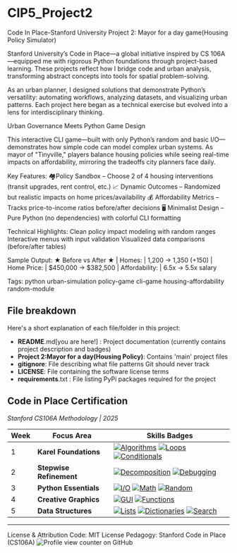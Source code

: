 # CIP5_Project2
Code In Place-Stanford University
Project 2: Mayor for a day game(Housing Policy Simulator)

Stanford University’s Code in Place—a global initiative inspired by CS 106A—equipped me with rigorous Python foundations through project-based learning. These projects reflect how I bridge code and urban analysis, transforming abstract concepts into tools for spatial problem-solving.

As an urban planner, I designed solutions that demonstrate Python’s versatility: automating workflows, analyzing datasets, and visualizing urban patterns. Each project here began as a technical exercise but evolved into a lens for interdisciplinary thinking.

Urban Governance Meets Python Game Design

This interactive CLI game—built with only Python’s random and basic I/O—demonstrates how simple code can model complex urban systems. As mayor of "Tinyville," players balance housing policies while seeing real-time impacts on affordability, mirroring the tradeoffs city planners face daily.

Key Features:
🏘Policy Sandbox – Choose 2 of 4 housing interventions (transit upgrades, rent control, etc.)
📈 Dynamic Outcomes – Randomized but realistic impacts on home prices/availability
💰 Affordability Metrics – Tracks price-to-income ratios before/after decisions
🖥️ Minimalist Design – Pure Python (no dependencies) with colorful CLI formatting

Technical Highlights:
Clean policy impact modeling with random ranges
Interactive menus with input validation
Visualized data comparisons (before/after tables)

Sample Output:
★ Before vs After ★
| Homes:        |  1,200 →  1,350 (+150)
| Home Price:   | $450,000 → $382,500
| Affordability: |     6.5x →     5.5x salary

Tags:
python urban-simulation policy-game cli-game housing-affordability random-module

## File breakdown
Here's a short explanation of each file/folder in this project:

- **README**.md[you are here!] : Project documentation (currently contains project description and badges)
- **Project 2:Mayor for a day(Housing Policy)**: Contains 'main' project files
- **gitignore**: File describing what file patterns Git should never track
- **LICENSE**: File containing the software license terms
- **requirements**.txt : File listing PyPi packages required for the project

## Code in Place Certification  
*Stanford CS106A Methodology | 2025*  

| Week | Focus Area | Skills Badges |  
|------|------------|---------------|  
| 1 | **Karel Foundations** | [![Algorithms](https://img.shields.io/badge/-Algorithms-brightgreen)](https://compedu.stanford.edu/karel-reader/docs/python/en/chapter1.html) [![Loops](https://img.shields.io/badge/-For/While_Loops-blue)](https://compedu.stanford.edu/karel-reader/docs/python/en/chapter4.html) [![Conditionals](https://img.shields.io/badge/-If_Statements-orange)](https://compedu.stanford.edu/karel-reader/docs/python/en/chapter3.html) |  
| 2 | **Stepwise Refinement** | [![Decomposition](https://img.shields.io/badge/-Problem_Decomposition-9cf)](https://compedu.stanford.edu/karel-reader/docs/python/en/chapter7.html) [![Debugging](https://img.shields.io/badge/-Debugging-purple)](https://compedu.stanford.edu/codeinplace/faq#debugging) |  
| 3 | **Python Essentials** | [![I/O](https://img.shields.io/badge/-Input/Output-yellow)](https://docs.python.org/3/tutorial/inputoutput.html) [![Math](https://img.shields.io/badge/-Arithmetic-blue)](https://docs.python.org/3/tutorial/introduction.html#numbers) [![Random](https://img.shields.io/badge/-Random_Lib-success)](https://docs.python.org/3/library/random.html) |  
| 4 | **Creative Graphics** | [![GUI](https://img.shields.io/badge/-Canvas_Graphics-ff69b4)](https://cs.stanford.edu/people/nick/graphics-py/) [![Functions](https://img.shields.io/badge/-Modular_Code-important)](https://docs.python.org/3/tutorial/controlflow.html#defining-functions) |   
| 5 | **Data Structures** | [![Lists](https://img.shields.io/badge/-Lists-2d3e50)](https://docs.python.org/3/tutorial/datastructures.html) [![Dictionaries](https://img.shields.io/badge/-Dicts-8a2be2)](https://docs.python.org/3/tutorial/datastructures.html#dictionaries) [![Search](https://img.shields.io/badge/-Search_Algorithms-brightgreen)](https://compedu.stanford.edu/codeinplace/faq#searching) | 
--- 


License & Attribution
Code: MIT License
Pedagogy: Stanford Code in Place (CS106A)
![Profile view counter on GitHub](https://komarev.com/ghpvc/?username=Descele) 
